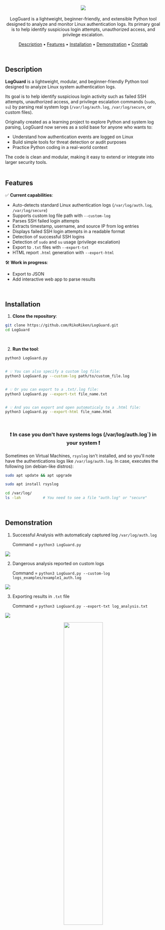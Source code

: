 <h1 align="center">
    <img src="./assets/README_img/LogGuard-logo.png">
</h1>

<p align="center">
LogGuard is a lightweight, beginner-friendly, and extensible Python tool designed to analyze and monitor Linux authentication logs.  
Its primary goal is to help identify suspicious login attempts, unauthorized access, and privilege escalation.
</p>

<p align="center">
  <a href="#description">Description</a> •
  <a href="#features">Features</a> •
  <a href="#installation">Installation</a> •
  <a href="#demonstration">Demonstration</a> •
  <a href="#crontab">Crontab</a>
</p>

<br>

## Description

**LogGuard** is a lightweight, modular, and beginner-friendly Python tool designed to analyze Linux system authentication logs.

Its goal is to help identify suspicious login activity such as failed SSH attempts, unauthorized access, and privilege escalation commands (`sudo`, `su`) by parsing real system logs (`/var/log/auth.log`, `/var/log/secure`, or custom files).

Originally created as a learning project to explore Python and system log parsing, LogGuard now serves as a solid base for anyone who wants to:
- Understand how authentication events are logged on Linux
- Build simple tools for threat detection or audit purposes
- Practice Python coding in a real-world context

The code is clean and modular, making it easy to extend or integrate into larger security tools.
<br>
<br>

## Features

✅ **Current capabilities**:
- Auto-detects standard Linux authentication logs (`/var/log/auth.log`, `/var/log/secure`)
- Supports custom log file path with `--custom-log`
- Parses SSH failed login attempts
- Extracts timestamp, username, and source IP from log entries
- Displays failed SSH login attempts in a readable format
- Detection of successful SSH logins
- Detection of `sudo` and `su` usage (privilege escalation)
- Export to `.txt` files with `--export-txt`
- HTML report `.html` generation with `--export-html`


🛠️ **Work in progress**:
- Export to JSON
- Add interactive web app to parse results

<br>

## Installation

1. **Clone the repository**:

```bash
git clone https://github.com/RikoRiken/LogGuard.git
cd LogGuard
```
<br>

2. **Run the tool**:
```bash
python3 LogGuard.py


# 💡 You can also specify a custom log file:
python3 LogGuard.py --custom-log path/to/custom_file.log


# 💡 Or you can export to a .txt/.log file:
python3 LogGuard.py --export-txt file_name.txt


# 💡 And you can export and open automaticaly to a .html file:
python3 LogGuard.py --export-html file_name.html
```
<br>

<h3 align="center"> ❗️ In case you don't have systems logs (/var/log/auth.log`) in your system ❗️</h3>

Sometimes on Virtual Machines, `rsyslog` isn't installed, and so you'll note have the authentications logs like `/var/log/auth.log`. In case, executes the following (on debian-like distros):
```bash
sudo apt update && apt upgrade 

sudo apt install rsyslog

cd /var/log/ 
ls -lah          # You need to see a file "auth.log" or "secure"
```

<br>

## Demonstration

1. Successful Analysis with automaticaly captured log `/var/log/auth.log`

   Command = `python3 LogGuard.py`
<img src="./assets/README_img/successful_automated_analysis.png">

<br>

2. Dangerous analysis reported on custom logs

    Command = `python3 LogGuard.py --custom-log logs_examples/example1_auth.log`
<img src="./assets/README_img/Dangerous_custom-file_analysis.png">

<br>

3. Exporting results in `.txt` file

    Command = `python3 LogGuard.py --export-txt log_analysis.txt`
<img src="./assets/README_img/Dangerous_analysis_txt-export.png">
<p align="center">
<img src="./assets/README_img/exported_results-txt.png" width="50%" >
</p>

<br>

4. Exporting and automaticaly opening results in `.html` file

    Command = `python3 LogGuard.py --export-html log_analysis.html`
<img src="./assets/README_img/Dangerous_analysis_html-export.png">
<p align="center">
<img src="./assets/README_img/exported_results-html.png" width="67%" >
</p>

<br>

## Crontab

**Automation:** You can planify a regular execution of LogGuard with `Crontab` in linux, to automaticaly analyse the log files of your system.

```bash 
# 1️⃣ Add execution binary to script
sudo chmod +x /path/to/LogGuard.py

# 2️⃣ Edit crontab of current user 
crontab -e

# 3️⃣ Execute LogGuard every hour 
0 * * * * /usr/bin/python3 /absolute_path/to/logguard.py  --export-txt /path/to/logguard_report.txt   # (0 * * * * means: every minute 0 of each hours)

# 4️⃣ Verify that your crontab is operational
crontab -l

```